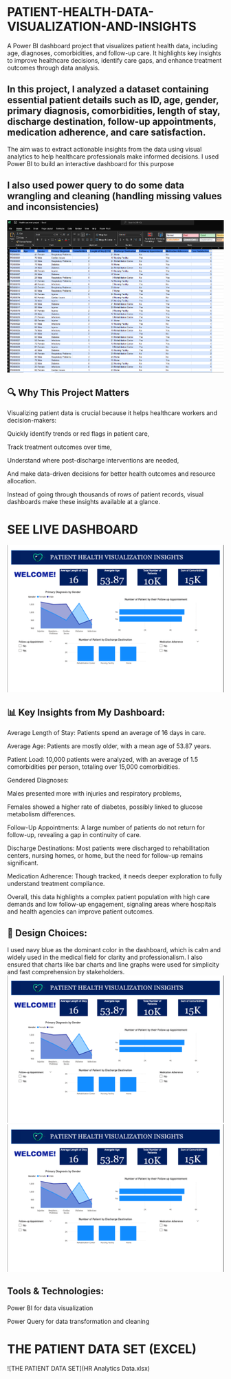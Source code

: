# PATIENT-HEALTH-DATA-VISUALIZATION-AND-INSIGHTS
A Power BI dashboard project that visualizes patient health data, including age, diagnoses, comorbidities, and follow-up care. It highlights key insights to improve healthcare decisions, identify care gaps, and enhance treatment outcomes through data analysis.
## In this project, I analyzed a dataset containing essential patient details such as ID, age, gender, primary diagnosis, comorbidities, length of stay, discharge destination, follow-up appointments, medication adherence, and care satisfaction.

The aim was to extract actionable insights from the data using visual analytics to help healthcare professionals make informed decisions. I used Power BI to build an interactive dashboard for this purpose
## I also used power query to do some data wrangling and cleaning (handling missing values and inconsistencies)
![EXCEL SCREENSHOT](https://raw.githubusercontent.com/shelle533/PATIENT-HEALTH-DATA-VISUALIZATION-AND-INSIGHTS/a3c940057bdbc51467312d8747598d030b51f48a/Screenshot%202025-07-23%20161241.png)
## 🔍 Why This Project Matters
Visualizing patient data is crucial because it helps healthcare workers and decision-makers:

Quickly identify trends or red flags in patient care,

Track treatment outcomes over time,

Understand where post-discharge interventions are needed,

And make data-driven decisions for better health outcomes and resource allocation.

Instead of going through thousands of rows of patient records, visual dashboards make these insights available at a glance.
  # SEE LIVE DASHBOARD
![POWWER BI DASHBOARD SCREENSHOT](https://github.com/shelle533/PATIENT-HEALTH-DATA-VISUALIZATION-AND-INSIGHTS/blob/main/screenshot%20for%20project%20submission%203mtt.png?raw=true)
## 📊 Key Insights from My Dashboard:
Average Length of Stay: Patients spend an average of 16 days in care.

Average Age: Patients are mostly older, with a mean age of 53.87 years.

Patient Load: 10,000 patients were analyzed, with an average of 1.5 comorbidities per person, totaling over 15,000 comorbidities.

Gendered Diagnoses:

Males presented more with injuries and respiratory problems,

Females showed a higher rate of diabetes, possibly linked to glucose metabolism differences.

Follow-Up Appointments: A large number of patients do not return for follow-up, revealing a gap in continuity of care.

Discharge Destinations: Most patients were discharged to rehabilitation centers, nursing homes, or home, but the need for follow-up remains significant.

Medication Adherence: Though tracked, it needs deeper exploration to fully understand treatment compliance.

Overall, this data highlights a complex patient population with high care demands and low follow-up engagement, signaling areas where hospitals and health agencies can improve patient outcomes.

## 🎨 Design Choices:
I used navy blue as the dominant color in the dashboard, which is calm and widely used in the medical field for clarity and professionalism.
I also ensured that charts like bar charts and line graphs were used for simplicity and fast comprehension by stakeholders.
![POWWER BI DASHBOARD SCREENSHOT](https://github.com/shelle533/PATIENT-HEALTH-DATA-VISUALIZATION-AND-INSIGHTS/blob/main/screenshot%20for%20project%20submission%203mtt.png?raw=true)
![POWWER BI DASHBOARD SCREENSHOT](https://github.com/shelle533/PATIENT-HEALTH-DATA-VISUALIZATION-AND-INSIGHTS/blob/main/screenshot%20for%20project%20submission%203mtt.png?raw=true)

## Tools & Technologies:
Power BI for data visualization

Power Query for data transformation and cleaning
# THE PATIENT DATA SET (EXCEL)
![THE PATIENT DATA SET](HR Analytics Data.xlsx)
